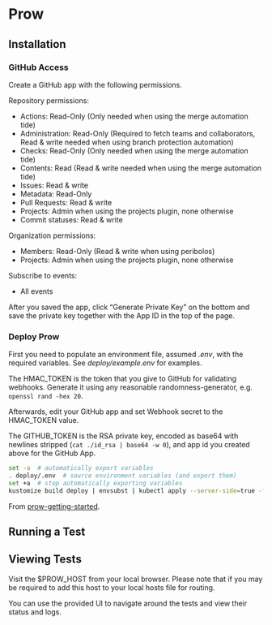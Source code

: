 # Prow

## Installation

### GitHub Access

Create a GitHub app with the following permissions.

Repository permissions:

- Actions: Read-Only (Only needed when using the merge automation tide)
- Administration: Read-Only (Required to fetch teams and collaborators, Read & write needed when using branch protection automation)
- Checks: Read-Only (Only needed when using the merge automation tide)
- Contents: Read (Read & write needed when using the merge automation tide)
- Issues: Read & write
- Metadata: Read-Only
- Pull Requests: Read & write
- Projects: Admin when using the projects plugin, none otherwise
- Commit statuses: Read & write

Organization permissions:

- Members: Read-Only (Read & write when using peribolos)
- Projects: Admin when using the projects plugin, none otherwise

Subscribe to events:

- All events

After you saved the app, click “Generate Private Key” on the bottom and save the private key together with the App ID in the top of the page.

### Deploy Prow

First you need to populate an environment file, assumed _.env_, with the required variables. See _deploy/example.env_ for examples.

The HMAC_TOKEN is the token that you give to GitHub for validating webhooks. Generate it using any reasonable randomness-generator, e.g. `openssl rand -hex 20`.

Afterwards, edit your GitHub app and set Webhook secret to the HMAC_TOKEN value.

The GITHUB_TOKEN is the RSA private key, encoded as base64 with newlines stripped (`cat ./id_rsa | base64 -w 0`), and app id you created above for the GitHub App.

```bash
set -a  # automatically export variables
. deploy/.env  # source environment variables (and export them)
set +a  # stop automatically exporting variables
kustomize build deploy | envsubst | kubectl apply --server-side=true -f -  # substitute templated environment vars and apply manifests
```

From [prow-getting-started](https://docs.prow.k8s.io/docs/getting-started-deploy/).

## Running a Test

## Viewing Tests

Visit the $PROW_HOST from your local browser. Please note that if you may be required to add this host to your local hosts file for routing.

You can use the provided UI to navigate around the tests and view their status and logs.
